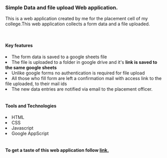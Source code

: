 <!DOCTYPE html>
<html>
<body>
<h3>Simple Data and file upload Web application.</h3>
<p>This is a web application created by me for the placement cell of my college.This web application collects a form data and a file uploaded.</p><br>
<h4>Key features</h4>
<li>The form data is saved to a google sheets file</li>
<li>The file is uploaded to a folder in google drive and it's <b>link is saved to the same google sheets</b></li>
<li>Unlike google forms no authentication is required for file upload</li>
<li>All those who fill form are left a confirmation mail with access link to the file uploaded, to their mail ids </li>
<li>The new data entries are notified via email to the placement officer.</li><br>
<h4>Tools and Technologies</h4>
<li>HTML</li>
<li>CSS</li>
<li>Javascript</li>
<li>Google AppScript</li><br>
<h4>To get a taste of this web application follow <a href ="https://edward795.github.io/placements/">link.</a>
</body>
</html>
